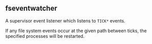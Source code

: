 fseventwatcher
--------------

A supervisor event listener which listens to `TICK*` events.

If any file system events occur at the given path between ticks, the specified processes will be restarted.
